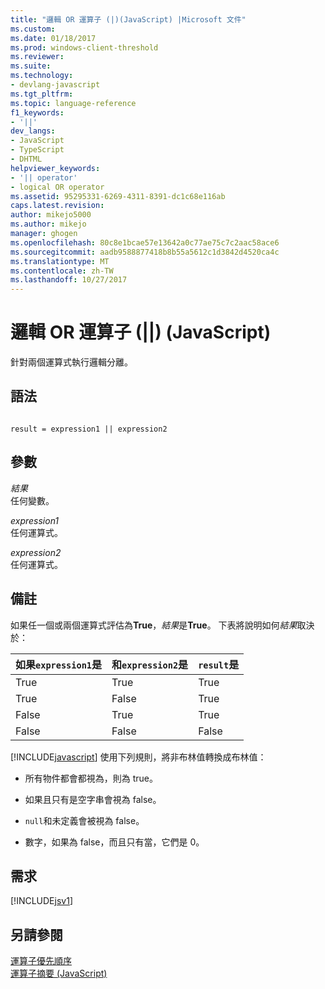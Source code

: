 ```yaml
---
title: "邏輯 OR 運算子 (|)(JavaScript) |Microsoft 文件"
ms.custom: 
ms.date: 01/18/2017
ms.prod: windows-client-threshold
ms.reviewer: 
ms.suite: 
ms.technology:
- devlang-javascript
ms.tgt_pltfrm: 
ms.topic: language-reference
f1_keywords:
- '||'
dev_langs:
- JavaScript
- TypeScript
- DHTML
helpviewer_keywords:
- '|| operator'
- logical OR operator
ms.assetid: 95295331-6269-4311-8391-dc1c68e116ab
caps.latest.revision: 
author: mikejo5000
ms.author: mikejo
manager: ghogen
ms.openlocfilehash: 80c8e1bcae57e13642a0c77ae75c7c2aac58ace6
ms.sourcegitcommit: aadb9588877418b8b55a5612c1d3842d4520ca4c
ms.translationtype: MT
ms.contentlocale: zh-TW
ms.lasthandoff: 10/27/2017
---
```

# <a name="logical-or-operator--javascript"></a>邏輯 OR 運算子 (||) (JavaScript)
針對兩個運算式執行邏輯分離。  
  
## <a name="syntax"></a>語法  
  
```  
  
result = expression1 || expression2  
```  
  
## <a name="parameters"></a>參數  
 *結果*  
 任何變數。  
  
 *expression1*  
 任何運算式。  
  
 *expression2*  
 任何運算式。  
  
## <a name="remarks"></a>備註  
 如果任一個或兩個運算式評估為**True**，*結果*是**True**。 下表將說明如何*結果*取決於：  
  
|如果`expression1`是|和`expression2`是|`result`是|  
|-------------------------|--------------------------|---------------------|  
|True|True|True|  
|True|False|True|  
|False|True|True|  
|False|False|False|  
  
 [!INCLUDE[javascript](../../javascript/includes/javascript-md.md)] 使用下列規則，將非布林值轉換成布林值：  
  
-   所有物件都會都視為，則為 true。  
  
-   如果且只有是空字串會視為 false。  
  
-   `null`和未定義會被視為 false。  
  
-   數字，如果為 false，而且只有當，它們是 0。  
  
## <a name="requirements"></a>需求  
 [!INCLUDE[jsv1](../../javascript/misc/includes/jsv1-md.md)]  
  
## <a name="see-also"></a>另請參閱  
 [運算子優先順序](../../javascript/operator-subtractprecedence-javascript.md)   
 [運算子摘要 (JavaScript)](../../javascript/misc/operator-subtractsummary-javascript.md)